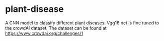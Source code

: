 # plant-disease
A CNN model to classify different plant diseases. Vgg16 net is fine tuned to the crowdAI dataset. The dataset can be found at https://www.crowdai.org/challenges/1
